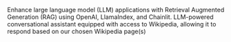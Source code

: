 Enhance large language model (LLM) applications with Retrieval Augmented Generation (RAG) using OpenAI, LlamaIndex, and Chainlit.  LLM-powered conversational assistant equipped with access to Wikipedia, allowing it to respond based on our chosen Wikipedia page(s)
